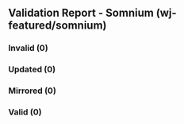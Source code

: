 ## Validation Report - Somnium (wj-featured/somnium)


### Invalid (0)
### Updated (0)
### Mirrored (0)
### Valid (0)
